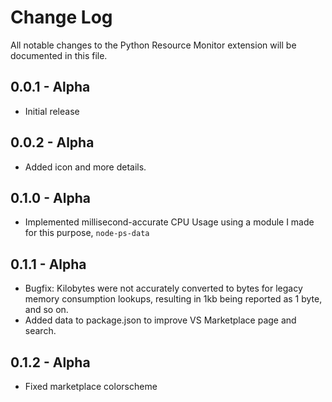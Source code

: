 # Change Log

All notable changes to the Python Resource Monitor extension will be documented in this file.

## 0.0.1 - Alpha
- Initial release


## 0.0.2 - Alpha
- Added icon and more details.


## 0.1.0 - Alpha
- Implemented millisecond-accurate CPU Usage using a module I made for this purpose, `node-ps-data`

## 0.1.1 - Alpha
- Bugfix: Kilobytes were not accurately converted to bytes for legacy memory consumption lookups, resulting in 1kb being reported as 1 byte, and so on.
- Added data to package.json to improve VS Marketplace page and search.

## 0.1.2 - Alpha
- Fixed marketplace colorscheme